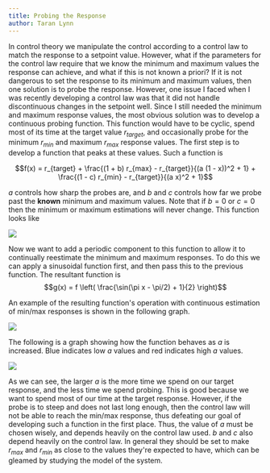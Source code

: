 ```yaml
---
title: Probing the Response
author: Taran Lynn
---
```


In control theory we manipulate the control according to a control law to match
the response to a setpoint value.
However, what if the parameters for the control law require that we know the
minimum and maximum values the response can achieve, and what if this is not
known a priori?
If it is not dangerous to set the response to its minimum and maximum values,
then one solution is to probe the response.
However, one issue I faced when I was recently developing a control law was that
it did not handle discontinuous changes in the setpoint well.
Since I still needed the minimum and maximum response values, the most obvious
solution was to develop a continuous probing function.
This function would have to be cyclic, spend most of its time at the target
value $r_{target}$, and occasionally probe for the minimum $r_{min}$ and maximum
$r_{max}$ response values.
The first step is to develop a function that peaks at these values.
Such a function is

$$f(x) = r_{target} + \frac{(1 + b) r_{max} - r_{target}}{(a (1 - x))^2 + 1} + \frac{(1 - c) r_{min} - r_{target}}{(a x)^2 + 1}$$

$a$ controls how sharp the probes are, and $b$ and $c$ controls how far we probe
past the **known** minimum and maximum values.
Note that if $b = 0$ or $c = 0$ then the minimum or maximum estimations will
never change.
This function looks like

![][f_only]

Now we want to add a periodic component to this function to allow it to
continually reestimate the minimum and maximum responses.
To do this we can apply a sinusoidal function first, and then pass this to the
previous function.
The resultant function is
$$g(x) = f \left( \frac{\sin(\pi x - \pi/2) + 1}{2} \right)$$

An example of the resulting function's operation with continuous estimation of
min/max responses is shown in the following graph.

![][single]

The following is a graph showing how the function behaves as $a$ is increased.
Blue indicates low $a$ values and red indicates high $a$ values.

![][vary]

As we can see, the larger $a$ is the more time we spend on our target response,
and the less time we spend probing.
This is good because we want to spend most of our time at the target response.
However, if the probe is to steep and does not last long enough, then the
control law will not be able to reach the min/max response, thus defeating our
goal of developing such a function in the first place.
Thus, the value of $a$ must be chosen wisely, and depends heavily on the control
law used.
$b$ and $c$ also depend heavily on the control law.
In general they should be set to make $r_{max}$ and $r_{min}$ as close to the
values they're expected to have, which can be gleamed by studying the model of
the system.

[f_only]: /images/2019-10-25/f_only.png
[single]: /images/2019-10-25/a_single.png
[vary]: /images/2019-10-25/a_vary.png
